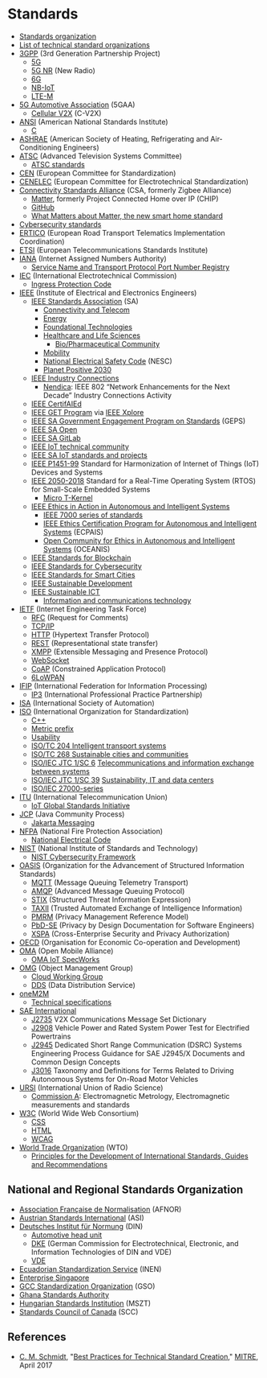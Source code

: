 # Standards
* [Standards organization](https://en.wikipedia.org/wiki/Standards_organization)
* [List of technical standard organizations](https://en.wikipedia.org/wiki/List_of_technical_standard_organizations)
* [3GPP](https://en.wikipedia.org/wiki/3GPP) (3rd Generation Partnership Project)
  * [5G](https://en.wikipedia.org/wiki/5G)
  * [5G NR](https://en.wikipedia.org/wiki/5G_NR) (New Radio)
  * [6G](https://en.wikipedia.org/wiki/6G_(network))
  * [NB-IoT](https://en.wikipedia.org/wiki/Narrowband_IoT)
  * [LTE-M](https://en.wikipedia.org/wiki/LTE-M)
* [5G Automotive Association](https://en.wikipedia.org/wiki/5G_Automotive_Association) (5GAA)
  * [Cellular V2X](https://en.wikipedia.org/wiki/Cellular_V2X) (C-V2X)
* [ANSI](https://en.wikipedia.org/wiki/American_National_Standards_Institute) (American National Standards Institute)
  * [C](https://en.wikipedia.org/wiki/C_(programming_language))
* [ASHRAE](https://en.wikipedia.org/wiki/ASHRAE) (American Society of Heating, Refrigerating and Air-Conditioning Engineers)
* [ATSC](https://www.atsc.org/) (Advanced Television Systems Committee)
  * [ATSC standards](https://en.wikipedia.org/wiki/ATSC_standards)
* [CEN](https://en.wikipedia.org/wiki/European_Committee_for_Standardization) (European Committee for Standardization)
* [CENELEC](https://en.wikipedia.org/wiki/European_Committee_for_Electrotechnical_Standardization) (European Committee for Electrotechnical Standardization)
* [Connectivity Standards Alliance](https://en.wikipedia.org/wiki/Connectivity_Standards_Alliance) (CSA, formerly Zigbee Alliance)
  * [Matter](https://en.wikipedia.org/wiki/Matter_(standard)), formerly Project Connected Home over IP (CHIP)
  * [GitHub](https://github.com/project-chip/connectedhomeip)
  * [What Matters about Matter, the new smart home standard](https://www.theverge.com/22832127/matter-smart-home-products-thread-wifi-explainer)
* [Cybersecurity standards](https://en.wikipedia.org/wiki/Cybersecurity_standards)
* [ERTICO](https://en.wikipedia.org/wiki/ERTICO) (European Road Transport Telematics Implementation Coordination)
* [ETSI](https://en.wikipedia.org/wiki/ETSI) (European Telecommunications Standards Institute)
* [IANA](https://en.wikipedia.org/wiki/Internet_Assigned_Numbers_Authority) (Internet Assigned Numbers Authority)
  * [Service Name and Transport Protocol Port Number Registry](https://www.iana.org/assignments/service-names-port-numbers/service-names-port-numbers.xhtml)
* [IEC](https://en.wikipedia.org/wiki/International_Electrotechnical_Commission) (International Electrotechnical Commission)
  * [Ingress Protection Code](https://en.wikipedia.org/wiki/IP_Code)
* [IEEE](https://en.wikipedia.org/wiki/Institute_of_Electrical_and_Electronics_Engineers) (Institute of Electrical and Electronics Engineers)
  * [IEEE Standards Association](https://standards.ieee.org/) (SA)
    * [Connectivity and Telecom](https://standards.ieee.org/practices/connectivity-telecom/index.html)
    * [Energy](https://standards.ieee.org/practices/energy/index.html)
    * [Foundational Technologies](https://standards.ieee.org/practices/foundational/index.html)
    * [Healthcare and Life Sciences](https://standards.ieee.org/practices/healthcare-life-sciences/index.html)
      * [Bio/Pharmaceutical Community](https://standards.ieee.org/practices/healthcare-life-sciences/bio-pharma.html)
    * [Mobility](https://standards.ieee.org/practices/mobility/index.html)
    * [National Electrical Safety Code](https://en.wikipedia.org/wiki/National_Electrical_Safety_Code) (NESC)
    * [Planet Positive 2030](https://sagroups.ieee.org/planetpositive2030/)
  * [IEEE Industry Connections](https://standards.ieee.org/industry-connections/)
    * [Nendica](https://1.ieee802.org/802-nendica/): IEEE 802 “Network Enhancements for the Next Decade” Industry Connections Activity
  * [IEEE CertifAIEd](https://engagestandards.ieee.org/ieeecertifaied.html)
  * [IEEE GET Program](https://standards.ieee.org/products-services/ieee-get-program.html) via [IEEE Xplore](https://ieeexplore.ieee.org/browse/standards/get-program/page)
  * [IEEE SA Government Engagement Program on Standards](https://standards.ieee.org/about/intl/government-engagement-program/) (GEPS)
  * [IEEE SA Open](https://saopen.ieee.org/)
  * [IEEE SA GitLab](https://opensource.ieee.org/)
  * [IEEE IoT technical community](https://iot.ieee.org/)
  * [IEEE SA IoT standards and projects](https://standards.ieee.org/initiatives/iot/)
  * [IEEE P1451-99](https://standards.ieee.org/project/1451-99.html) Standard for Harmonization of Internet of Things (IoT) Devices and Systems
  * [IEEE 2050-2018](https://standards.ieee.org/ieee/2050/7178/) Standard for a Real-Time Operating System (RTOS) for Small-Scale Embedded Systems
    * [Micro T-Kernel](https://en.wikipedia.org/wiki/Micro_T-Kernel)
  * [IEEE Ethics in Action in Autonomous and Intelligent Systems](https://ethicsinaction.ieee.org/)
    * [IEEE 7000 series of standards](https://ethicsinaction.ieee.org/p7000/)
    * [IEEE Ethics Certification Program for Autonomous and Intelligent Systems](https://standards.ieee.org/industry-connections/ecpais/) (ECPAIS)
    * [Open Community for Ethics in Autonomous and Intelligent Systems](https://ethicsstandards.org/) (OCEANIS)
  * [IEEE Standards for Blockchain](https://blockchain.ieee.org/standards)
  * [IEEE Standards for Cybersecurity](https://engagestandards.ieee.org/cybersecurity.html)
  * [IEEE Standards for Smart Cities](https://engagestandards.ieee.org/smart-cities.html)
  * [IEEE Sustainable Development](https://standards.ieee.org/featured/sustainable-development/)
  * [IEEE Sustainable ICT](https://sustainableict.ieee.org/)
    * [Information and communications technology](https://en.wikipedia.org/wiki/Information_and_communications_technology)
* [IETF](https://en.wikipedia.org/wiki/Internet_Engineering_Task_Force) (Internet Engineering Task Force)
  * [RFC](https://en.wikipedia.org/wiki/Request_for_Comments) (Request for Comments)
  * [TCP/IP](https://en.wikipedia.org/wiki/Internet_protocol_suite)
  * [HTTP](https://en.wikipedia.org/wiki/Hypertext_Transfer_Protocol) (Hypertext Transfer Protocol)
  * [REST](https://en.wikipedia.org/wiki/Representational_state_transfer) (Representational state transfer)
  * [XMPP](https://en.wikipedia.org/wiki/XMPP) (Extensible Messaging and Presence Protocol)
  * [WebSocket](https://en.wikipedia.org/wiki/WebSocket)
  * [CoAP](https://en.wikipedia.org/wiki/Constrained_Application_Protocol) (Constrained Application Protocol)
  * [6LoWPAN](https://en.wikipedia.org/wiki/6LoWPAN)
* [IFIP](https://en.wikipedia.org/wiki/International_Federation_for_Information_Processing) (International Federation for Information Processing)
  * [IP3](https://www.ipthree.org/) (International Professional Practice Partnership)
* [ISA](https://en.wikipedia.org/wiki/International_Society_of_Automation) (International Society of Automation)
* [ISO](https://en.wikipedia.org/wiki/International_Organization_for_Standardization) (International Organization for Standardization)
  * [C++](https://en.wikipedia.org/wiki/C%2B%2B)
  * [Metric prefix](https://en.wikipedia.org/wiki/Metric_prefix)
  * [Usability](https://en.wikipedia.org/wiki/Usability)
  * [ISO/TC 204 Intelligent transport systems](https://www.iso.org/committee/54706.html)
  * [ISO/TC 268 Sustainable cities and communities](https://www.iso.org/committee/656906.html)
  * [ISO/IEC JTC 1/SC 6](https://en.wikipedia.org/wiki/ISO/IEC_JTC_1/SC_6) [Telecommunications and information exchange between systems](https://www.iso.org/committee/45072.html)
  * [ISO/IEC JTC 1/SC 39](https://en.wikipedia.org/wiki/ISO/IEC_JTC_1/SC_39) [Sustainability, IT and data centers](https://www.iso.org/committee/654019.html)
  * [ISO/IEC 27000-series](https://en.wikipedia.org/wiki/ISO/IEC_27000-series)
* [ITU](https://en.wikipedia.org/wiki/International_Telecommunication_Union) (International Telecommunication Union)
  * [IoT Global Standards Initiative](https://www.itu.int/en/ITU-T/gsi/iot/)
* [JCP](https://en.wikipedia.org/wiki/Java_Community_Process) (Java Community Process)
  * [Jakarta Messaging](https://en.wikipedia.org/wiki/Jakarta_Messaging)
* [NFPA](https://en.wikipedia.org/wiki/National_Fire_Protection_Association) (National Fire Protection Association)
  * [National Electrical Code](https://en.wikipedia.org/wiki/National_Electrical_Code)
* [NIST](https://en.wikipedia.org/wiki/National_Institute_of_Standards_and_Technology) (National Institute of Standards and Technology)
  * [NIST Cybersecurity Framework](https://en.wikipedia.org/wiki/NIST_Cybersecurity_Framework)
* [OASIS](https://en.wikipedia.org/wiki/OASIS_(organization)) (Organization for the Advancement of Structured Information Standards)
  * [MQTT](https://en.wikipedia.org/wiki/MQTT) (Message Queuing Telemetry Transport)
  * [AMQP](https://en.wikipedia.org/wiki/Advanced_Message_Queuing_Protocol) (Advanced Message Queuing Protocol)
  * [STIX](https://oasis-open.github.io/cti-documentation/stix/intro.html) (Structured Threat Information Expression) 
  * [TAXII](https://oasis-open.github.io/cti-documentation/taxii/intro.html) (Trusted Automated Exchange of Intelligence Information)
  * [PMRM](https://www.oasis-open.org/committees/tc_home.php?wg_abbrev=pmrm) (Privacy Management Reference Model)
  * [PbD-SE](https://www.oasis-open.org/committees/tc_home.php?wg_abbrev=pbd-se) (Privacy by Design Documentation for Software Engineers)
  * [XSPA](https://www.oasis-open.org/committees/tc_home.php?wg_abbrev=xspa) (Cross-Enterprise Security and Privacy Authorization)
* [OECD](https://en.wikipedia.org/wiki/OECD) (Organisation for Economic Co-operation and Development)
* [OMA](https://en.wikipedia.org/wiki/Open_Mobile_Alliance) (Open Mobile Alliance)
  * [OMA IoT SpecWorks](https://omaspecworks.org/what-is-oma-specworks/iot/)
* [OMG](https://en.wikipedia.org/wiki/Object_Management_Group) (Object Management Group)
  * [Cloud Working Group](https://www.omg.org/cloud/)
  * [DDS](https://en.wikipedia.org/wiki/Data_Distribution_Service) (Data Distribution Service)
* [oneM2M](https://en.wikipedia.org/wiki/OneM2M)
  * [Technical specifications](https://www.onem2m.org/technical)
* [SAE International](https://en.wikipedia.org/wiki/SAE_International)
  * [J2735](https://www.sae.org/standards/content/j2735_202211/) V2X Communications Message Set Dictionary
  * [J2908](https://www.sae.org/standards/content/j2908_202301/) Vehicle Power and Rated System Power Test for Electrified Powertrains
  * [J2945](https://www.sae.org/standards/content/j2945_201712/) Dedicated Short Range Communication (DSRC) Systems Engineering Process Guidance for SAE J2945/X Documents and Common Design Concepts
  * [J3016](https://www.sae.org/standards/content/j3016_202104) Taxonomy and Definitions for Terms Related to Driving Autonomous Systems for On-Road Motor Vehicles
* [URSI](https://en.wikipedia.org/wiki/International_Union_of_Radio_Science) (International Union of Radio Science)
  * [Commission A](https://www.ursi.org/commission.php?id=A): Electromagnetic Metrology, Electromagnetic measurements and standards
* [W3C](https://en.wikipedia.org/wiki/World_Wide_Web_Consortium) (World Wide Web Consortium)
  * [CSS](https://en.wikipedia.org/wiki/CSS)
  * [HTML](https://en.wikipedia.org/wiki/HTML)
  * [WCAG](https://en.wikipedia.org/wiki/Web_Content_Accessibility_Guidelines)
* [World Trade Organization](https://en.wikipedia.org/wiki/World_Trade_Organization) (WTO)
  * [Principles for the Development of International Standards, Guides and Recommendations](https://www.wto.org/english/tratop_e/tbt_e/principles_standards_tbt_e.htm)
## National and Regional Standards Organization
* [Association Française de Normalisation](https://en.wikipedia.org/wiki/AFNOR) (AFNOR)
* [Austrian Standards International](https://en.wikipedia.org/wiki/Austrian_Standards_International) (ASI)
* [Deutsches Institut für Normung](https://en.wikipedia.org/wiki/Deutsches_Institut_f%C3%BCr_Normung) (DIN)
  * [Automotive head unit](https://en.wikipedia.org/wiki/Automotive_head_unit)
  * [DKE](https://en.wikipedia.org/wiki/German_Commission_for_Electrotechnical,_Electronic,_and_Information_Technologies_of_DIN_and_VDE) (German Commission for Electrotechnical, Electronic, and Information Technologies of DIN and VDE)
  * [VDE](https://en.wikipedia.org/wiki/VDE_e.V.)
* [Ecuadorian Standardization Service](https://es.wikipedia.org/wiki/Servicio_Ecuatoriano_de_Normalizaci%C3%B3n) (INEN)
* [Enterprise Singapore](https://en.wikipedia.org/wiki/Enterprise_Singapore)
* [GCC Standardization Organization](https://en.wikipedia.org/wiki/GCC_Standardization_Organization) (GSO)
* [Ghana Standards Authority](https://en.wikipedia.org/wiki/Ghana_Standards_Authority)
* [Hungarian Standards Institution](http://www.mszt.hu/) (MSZT)
* [Standards Council of Canada](https://en.wikipedia.org/wiki/Standards_Council_of_Canada) (SCC)
## References
* [C. M. Schmidt](https://www.linkedin.com/in/charles-schmidt-789396a), "[Best Practices for Technical Standard Creation](https://www.mitre.org/sites/default/files/publications/17-1332-best-practices-for-technical-standard-creation.pdf)," [MITRE](https://en.wikipedia.org/wiki/Mitre_Corporation), April 2017
